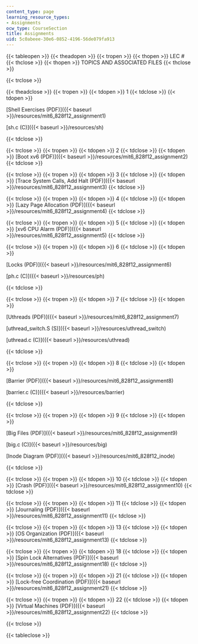 ```yaml
---
content_type: page
learning_resource_types:
- Assignments
ocw_type: CourseSection
title: Assignments
uid: 5c0abeee-30e6-0852-4196-56de079fa913
---
```


{{< tableopen >}}
{{< theadopen >}}
{{< tropen >}}
{{< thopen >}}
LEC #
{{< thclose >}}
{{< thopen >}}
TOPICS AND ASSOCIATED FILES
{{< thclose >}}

{{< trclose >}}

{{< theadclose >}}
{{< tropen >}}
{{< tdopen >}}
1
{{< tdclose >}}
{{< tdopen >}}


[Shell Exercises (PDF)]({{< baseurl >}}/resources/mit6_828f12_assignment1)

[sh.c (C)]({{< baseurl >}}/resources/sh)


{{< tdclose >}}

{{< trclose >}}
{{< tropen >}}
{{< tdopen >}}
2
{{< tdclose >}}
{{< tdopen >}}
[Boot xv6 (PDF)]({{< baseurl >}}/resources/mit6_828f12_assignment2)
{{< tdclose >}}

{{< trclose >}}
{{< tropen >}}
{{< tdopen >}}
3
{{< tdclose >}}
{{< tdopen >}}
[Trace System Calls, Add Halt (PDF)]({{< baseurl >}}/resources/mit6_828f12_assignment3)
{{< tdclose >}}

{{< trclose >}}
{{< tropen >}}
{{< tdopen >}}
4
{{< tdclose >}}
{{< tdopen >}}
[Lazy Page Allocation (PDF)]({{< baseurl >}}/resources/mit6_828f12_assignment4)
{{< tdclose >}}

{{< trclose >}}
{{< tropen >}}
{{< tdopen >}}
5
{{< tdclose >}}
{{< tdopen >}}
[xv6 CPU Alarm (PDF)]({{< baseurl >}}/resources/mit6_828f12_assignment5)
{{< tdclose >}}

{{< trclose >}}
{{< tropen >}}
{{< tdopen >}}
6
{{< tdclose >}}
{{< tdopen >}}


[Locks (PDF)]({{< baseurl >}}/resources/mit6_828f12_assignment6)

[ph.c (C)]({{< baseurl >}}/resources/ph)


{{< tdclose >}}

{{< trclose >}}
{{< tropen >}}
{{< tdopen >}}
7
{{< tdclose >}}
{{< tdopen >}}


[Uthreads (PDF)]({{< baseurl >}}/resources/mit6_828f12_assignment7)

[uthread\_switch.S (S)]({{< baseurl >}}/resources/uthread_switch)

[uthread.c (C)]({{< baseurl >}}/resources/uthread)


{{< tdclose >}}

{{< trclose >}}
{{< tropen >}}
{{< tdopen >}}
8
{{< tdclose >}}
{{< tdopen >}}


[Barrier (PDF)]({{< baseurl >}}/resources/mit6_828f12_assignment8)

[barrier.c (C)]({{< baseurl >}}/resources/barrier)


{{< tdclose >}}

{{< trclose >}}
{{< tropen >}}
{{< tdopen >}}
9
{{< tdclose >}}
{{< tdopen >}}


[Big Files (PDF)]({{< baseurl >}}/resources/mit6_828f12_assignment9)

[big.c (C)]({{< baseurl >}}/resources/big)

[Inode Diagram (PDF)]({{< baseurl >}}/resources/mit6_828f12_inode)


{{< tdclose >}}

{{< trclose >}}
{{< tropen >}}
{{< tdopen >}}
10
{{< tdclose >}}
{{< tdopen >}}
[Crash (PDF)]({{< baseurl >}}/resources/mit6_828f12_assignment10)
{{< tdclose >}}

{{< trclose >}}
{{< tropen >}}
{{< tdopen >}}
11
{{< tdclose >}}
{{< tdopen >}}
[Journaling (PDF)]({{< baseurl >}}/resources/mit6_828f12_assignment11)
{{< tdclose >}}

{{< trclose >}}
{{< tropen >}}
{{< tdopen >}}
13
{{< tdclose >}}
{{< tdopen >}}
[OS Organization (PDF)]({{< baseurl >}}/resources/mit6_828f12_assignment13)
{{< tdclose >}}

{{< trclose >}}
{{< tropen >}}
{{< tdopen >}}
18
{{< tdclose >}}
{{< tdopen >}}
[Spin Lock Alternatives (PDF)]({{< baseurl >}}/resources/mit6_828f12_assignment18)
{{< tdclose >}}

{{< trclose >}}
{{< tropen >}}
{{< tdopen >}}
21
{{< tdclose >}}
{{< tdopen >}}
[Lock-free Coordination (PDF)]({{< baseurl >}}/resources/mit6_828f12_assignment21)
{{< tdclose >}}

{{< trclose >}}
{{< tropen >}}
{{< tdopen >}}
22
{{< tdclose >}}
{{< tdopen >}}
[Virtual Machines (PDF)]({{< baseurl >}}/resources/mit6_828f12_assignment22)
{{< tdclose >}}

{{< trclose >}}

{{< tableclose >}}